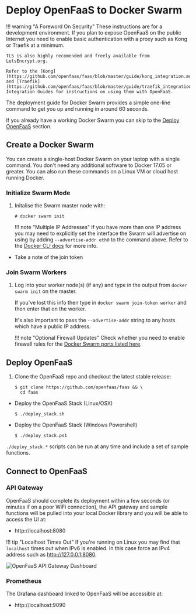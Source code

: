# Deploy OpenFaaS to Docker Swarm

!!! warning "A Foreword On Security"
    These instructions are for a development environment. If you plan to expose OpenFaaS on the public Internet you need to enable basic authentication with a proxy such as Kong or Traefik at a minimum.

    TLS is also highly recomended and freely available from LetsEncrypt.org.

    Refer to the [Kong](https://github.com/openfaas/faas/blob/master/guide/kong_integration.md) and [Traefik](https://github.com/openfaas/faas/blob/master/guide/traefik_integration.md) Integration Guides for instructions on using them with OpenFaaS.

The deployment guide for Docker Swarm provides a simple one-line command to get you up and running in around 60 seconds.

If you already have a working Docker Swarm you can skip to the [Deploy OpenFaaS](#deploy-openfaas) section.

## Create a Docker Swarm

You can create a single-host Docker Swarm on your laptop with a single command. You don't need any additional software to Docker 17.05 or greater. You can also run these commands on a Linux VM or cloud host running Docker.

### Initialize Swarm Mode

1. Initalise the Swarm master node with:

    ```
    # docker swarm init
    ```

    !!! note "Multiple IP Addresses"
        If you have more than one IP address you may need to explicitly set the interface the Swarm will advertise on using by adding `--advertise-addr eth0` to the command above. Refer to the [Docker CLI docs](https://docs.docker.com/engine/reference/commandline/swarm_init/#--advertise-addr) for more info.

* Take a note of the join token

### Join Swarm Workers

1. Log into your worker node(s) (if any) and type in the output from `docker swarm init` on the master.

    If you've lost this info then type in `docker swarm join-token worker` and then enter that on the worker.

    It's also important to pass the `--advertise-addr` string to any hosts which have a public IP address.

    !!! note "Optional Firewall Updates"
        Check whether you need to enable firewall rules for the [Docker Swarm ports listed here](https://docs.docker.com/engine/swarm/swarm-tutorial/).

## Deploy OpenFaaS

1. Clone the OpenFaaS repo and checkout the latest stable release:

    ```
    $ git clone https://github.com/openfaas/faas && \
      cd faas
    ```

* Deploy the OpenFaaS Stack (Linux/OSX)
    ```
    $ ./deploy_stack.sh
    ```

* Deploy the OpenFaaS Stack (Windows Powershell)
    ```
    $ ./deploy_stack.ps1
    ```

`./deploy_stack.*` scripts can be run at any time and include a set of sample functions.


## Connect to OpenFaaS

### API Gateway

OpenFaaS should complete its deployment within a few seconds (or minutes if on a poor WiFi connection), the API gateway and sample functions will be pulled into your local Docker library and you will be able to access the UI at:

* http://localhost:8080

!!! tip "Localhost Times Out"
    If you're running on Linux you may find that `localhost` times out when IPv6 is enabled. In this case force an IPv4 address such as http://127.0.0.1:8080.

![OpenFaaS API Gateway Dashboard](https://camo.githubusercontent.com/4981b6203dfdb3c668d16326b184f7fbe0287132/68747470733a2f2f7062732e7477696d672e636f6d2f6d656469612f4337626b705a62577741416e4b73782e6a7067)

### Prometheus

The Grafana dashboard linked to OpenFaaS will be accessible at:

* http://localhost:9090

